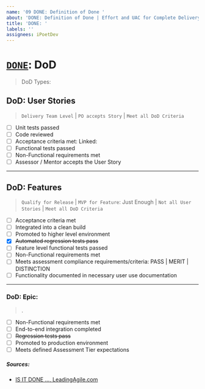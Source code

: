 ```yaml
---
name: '09 DONE: Definition of Done '
about: 'DONE: Definition of Done | Effort and UAC for Complete Delivery'
title: 'DONE: '
labels: ''
assignees: iPoetDev
---
```


# **[`DONE`]()**: DoD

> DoD Types:

## DoD: User Stories

> `Delivery Team Level` | `PO accepts Story` | `Meet all DoD Criteria`

-   [ ] Unit tests passed
-   [ ] Code reviewed
-   [ ] Acceptance criteria met: Linked:
-   [ ] Functional tests passed
-   [ ] Non-Functional requirements met
-   [ ] Assessor / Mentor accepts the User Story

---

## DoD: Features

> `Qualify for Release` | `MVP for Feature`: Just Enough | `Not all User Stories` | `Meet all DoD Criteria`

-   [ ] Acceptance criteria met
-   [ ] Integrated into a clean build
-   [ ] Promoted to higher level environment
-   [x] ~~Automated regression tests pass~~
-   [ ] Feature level functional tests passed
-   [ ] Non-Functional requirements met
-   [ ] Meets assessment compliance requirements/criteria: PASS | MERIT | DISTINCTION
-   [ ] Functionality documented in necessary user use documentation

---

### DoD: Epic:

> .

-   [ ] Non-Functional requirements met
-   [ ] End-to-end integration completed
-   [ ] ~~Regression tests pass~~
-   [ ] Promoted to production environment
-   [ ] Meets defined Assessment Tier expectations

##### Sources:

-   [IS IT DONE ..., LeadingAgile.com](https://www.leadingagile.com/2017/02/definition-of-done)
